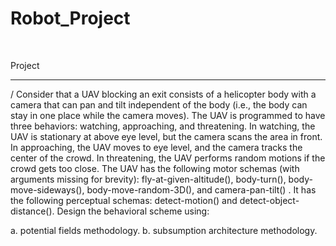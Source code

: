 # Robot_Project
<br/>

Project
_____________________________________________________________________________
/
Consider that a UAV blocking an exit consists of a helicopter body with a camera that can pan and tilt independent of the body (i.e., the body can stay in one place while the camera moves). The UAV is programmed to have three behaviors: watching, approaching, and threatening. In watching, the UAV is stationary at above eye level, but the camera scans the area in front. In approaching, the UAV moves to eye level, and the camera tracks the center of the crowd. In threatening, the UAV performs random motions if the crowd gets too close. The UAV has the following motor schemas (with arguments missing for brevity): fly-at-given-altitude(), body-turn(), body-move-sideways(), body-move-random-3D(), and camera-pan-tilt() . It has the following perceptual schemas: detect-motion() and detect-object-distance().
Design the behavioral scheme using:

a. potential fields methodology.
b. subsumption architecture methodology.
